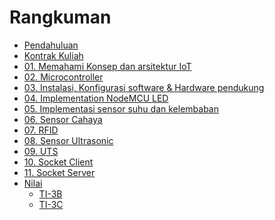 # Rangkuman

* [Pendahuluan](README.md)
* [Kontrak Kuliah](00/kontrak.md)
* [01. Memahami Konsep dan arsitektur IoT]()
* [02. Microcontroller]()
* [03. Instalasi, Konfigurasi software & Hardware pendukung](01/01.installasi-dan-konfigurasi.md)
* [04. Implementation NodeMCU LED](02/02-led.md)
* [05. Implementasi sensor suhu dan kelembaban](03/05-Sensor-suhu-dan-kelembaban.md)
* [06. Sensor Cahaya](04/06-sensor-cahaya.md)
* [07. RFID](05/06-rfid.md)
* [08. Sensor Ultrasonic](06/07-ultrasonic.md)
* [09. UTS]()
* [10. Socket Client](07/07-socket-client.md)
* [11. Socket Server](08/08-socket-server.md)
* [Nilai]()
    + [TI-3B](nilai/01-ti-3b.md)
    + [TI-3C](nilai/02-ti-3c.md)